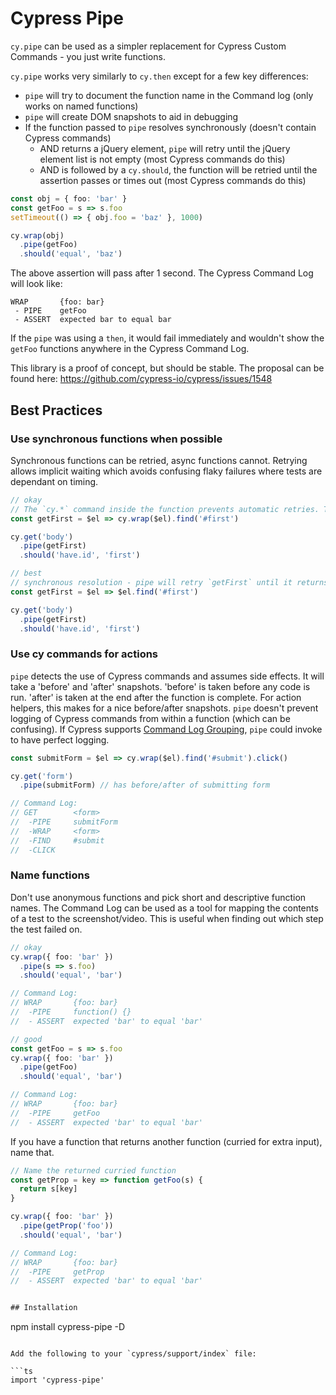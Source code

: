 # Cypress Pipe
`cy.pipe` can be used as a simpler replacement for Cypress Custom Commands - you just write functions.

`cy.pipe` works very similarly to `cy.then` except for a few key differences:
* `pipe` will try to document the function name in the Command log (only works on named functions)
* `pipe` will create DOM snapshots to aid in debugging
* If the function passed to `pipe` resolves synchronously (doesn't contain Cypress commands)
  - AND returns a jQuery element, `pipe` will retry until the jQuery element list is not empty (most Cypress commands do this)
  - AND is followed by a `cy.should`, the function will be retried until the assertion passes or times out (most Cypress commands do this)

```ts
const obj = { foo: 'bar' }
const getFoo = s => s.foo
setTimeout(() => { obj.foo = 'baz' }, 1000)

cy.wrap(obj)
  .pipe(getFoo)
  .should('equal', 'baz')
```

The above assertion will pass after 1 second. The Cypress Command Log will look like:

```
WRAP       {foo: bar}
 - PIPE    getFoo
 - ASSERT  expected bar to equal bar
```

If the `pipe` was using a `then`, it would fail immediately and wouldn't show the `getFoo` functions anywhere in the Cypress Command Log.

This library is a proof of concept, but should be stable. The proposal can be found here: https://github.com/cypress-io/cypress/issues/1548

## Best Practices

### Use synchronous functions when possible
Synchronous functions can be retried, async functions cannot. Retrying allows implicit waiting which avoids confusing flaky failures where tests are dependant on timing.

```ts
// okay
// The `cy.*` command inside the function prevents automatic retries. The following will actually fail if `#first` isn't immediately available in the DOM
const getFirst = $el => cy.wrap($el).find('#first')

cy.get('body')
  .pipe(getFirst)
  .should('have.id', 'first')

// best
// synchronous resolution - pipe will retry `getFirst` until it returns a non-empty jQuery element list
const getFirst = $el => $el.find('#first')

cy.get('body')
  .pipe(getFirst)
  .should('have.id', 'first')
```

### Use cy commands for actions
`pipe` detects the use of Cypress commands and assumes side effects. It will take a 'before' and 'after' snapshots. 'before' is taken before any code is run. 'after' is taken at the end after the function is complete. For action helpers, this makes for a nice before/after snapshots. `pipe` doesn't prevent logging of Cypress commands from within a function (which can be confusing). If Cypress supports [Command Log Grouping](https://github.com/cypress-io/cypress/issues/1260), `pipe` could invoke to have perfect logging.

```ts
const submitForm = $el => cy.wrap($el).find('#submit').click()

cy.get('form')
  .pipe(submitForm) // has before/after of submitting form

// Command Log:
// GET        <form>
//  -PIPE     submitForm
//  -WRAP     <form>
//  -FIND     #submit
//  -CLICK
```

### Name functions
Don't use anonymous functions and pick short and descriptive function names. The Command Log can be used as a tool for mapping the contents of a test to the screenshot/video. This is useful when finding out which step the test failed on.

```ts
// okay
cy.wrap({ foo: 'bar' })
  .pipe(s => s.foo)
  .should('equal', 'bar')

// Command Log:
// WRAP       {foo: bar}
//  -PIPE     function() {}
//  - ASSERT  expected 'bar' to equal 'bar'

// good
const getFoo = s => s.foo
cy.wrap({ foo: 'bar' })
  .pipe(getFoo)
  .should('equal', 'bar')

// Command Log:
// WRAP       {foo: bar}
//  -PIPE     getFoo
//  - ASSERT  expected 'bar' to equal 'bar'
```

If you have a function that returns another function (curried for extra input), name that.
```ts
// Name the returned curried function
const getProp = key => function getFoo(s) {
  return s[key]
}

cy.wrap({ foo: 'bar' })
  .pipe(getProp('foo'))
  .should('equal', 'bar')

// Command Log:
// WRAP       {foo: bar}
//  -PIPE     getProp
//  - ASSERT  expected 'bar' to equal 'bar'


## Installation
```
npm install cypress-pipe -D
```

Add the following to your `cypress/support/index` file:

```ts
import 'cypress-pipe'
```

